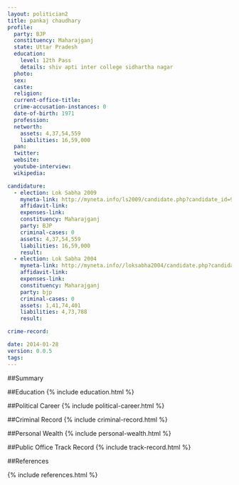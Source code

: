 ```yaml
---
layout: politician2
title: pankaj chaudhary
profile: 
  party: BJP
  constituency: Maharajganj
  state: Uttar Pradesh
  education: 
    level: 12th Pass
    details: shiv apti inter college sidhartha nagar
  photo: 
  sex: 
  caste: 
  religion: 
  current-office-title: 
  crime-accusation-instances: 0
  date-of-birth: 1971
  profession: 
  networth: 
    assets: 4,37,54,559
    liabilities: 16,59,000
  pan: 
  twitter: 
  website: 
  youtube-interview: 
  wikipedia: 

candidature: 
  - election: Lok Sabha 2009
    myneta-link: http://myneta.info/ls2009/candidate.php?candidate_id=994
    affidavit-link: 
    expenses-link: 
    constituency: Maharajganj 
    party: BJP
    criminal-cases: 0
    assets: 4,37,54,559
    liabilities: 16,59,000
    result:  
  - election: Lok Sabha 2004
    myneta-link: http://myneta.info//loksabha2004/candidate.php?candidate_id=4639
    affidavit-link: 
    expenses-link: 
    constituency: Maharajganj 
    party: bjp
    criminal-cases: 0
    assets: 1,41,74,401
    liabilities: 4,73,788
    result:  

crime-record: 

date: 2014-01-28
version: 0.0.5
tags: 
---
```

##Summary


##Education
{% include education.html %}


##Political Career
{% include political-career.html %}


##Criminal Record
{% include criminal-record.html %}


##Personal Wealth
{% include personal-wealth.html %}


##Public Office Track Record
{% include track-record.html %}


##References


{% include references.html %}